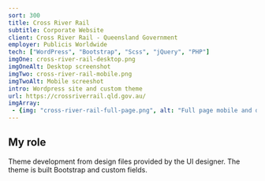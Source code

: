 ```yaml
---
sort: 300
title: Cross River Rail
subtitle: Corporate Website
client: Cross River Rail - Queensland Government
employer: Publicis Worldwide
tech: ["WordPress", "Bootstrap", "Scss", "jQuery", "PHP"]
imgOne: cross-river-rail-desktop.png
imgOneAlt: Desktop screenshot
imgTwo: cross-river-rail-mobile.png
imgTwoAlt: Mobile screeshot
intro: Wordpress site and custom theme
url: https://crossriverrail.qld.gov.au/
imgArray:
 - {img: "cross-river-rail-full-page.png", alt: "Full page mobile and desktop view."}
---
```


## My role

Theme development from design files provided by the UI designer. The theme is built Bootstrap and custom fields.
